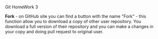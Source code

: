 Git HomeWork 3

**Fork** - on GitHub site you can find a button with the name "Fork" - this function allow you to download a copy of other user repository. You download a full version of their repository and you can make a changes in your copy and doing pull request to original user.
